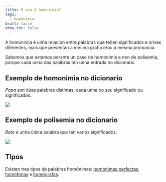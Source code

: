 ```yaml
---
title: O que é homonimia?
tags:
  - homonimia
draft: false
show_toc: false
---
```

A homonimia é unha relación entre palabras que teñen significados e orixes diferentes, mais que presentan a mesma grafía e/ou a mesma pronuncia. 

Sabemos que estamos perante un caso de homonimia e non de polisemia, porque cada unha das palabras ten unha entrada no dicionario. 

## Exemplo de homonimia no dicionario

*Papa* son dúas palabras distintas, cada unha co seu significado ou significados.

![](/img/homonimia_papa.png)

## Exemplo de polisemia no dicionario

*Rato* é unha única palabra que ten varios significados.

![](/img/polisemia_rato.png)

## Tipos

Existen tres tipos de palabras homónimas: [homónimas perfectas](https://laurarubio.net/posts/homonimas-perfectas/), [homófonas](https://laurarubio.net/posts/homofonas/) e [homógrafas](https://laurarubio.net/posts/homografas/).
